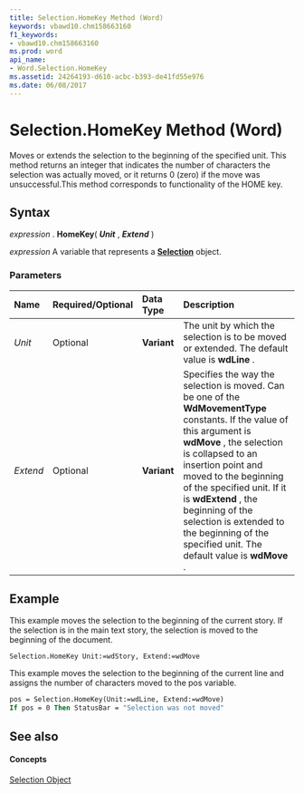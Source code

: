 ```yaml
---
title: Selection.HomeKey Method (Word)
keywords: vbawd10.chm158663160
f1_keywords:
- vbawd10.chm158663160
ms.prod: word
api_name:
- Word.Selection.HomeKey
ms.assetid: 24264193-d610-acbc-b393-de41fd55e976
ms.date: 06/08/2017
---
```



# Selection.HomeKey Method (Word)

Moves or extends the selection to the beginning of the specified unit. This method returns an integer that indicates the number of characters the selection was actually moved, or it returns 0 (zero) if the move was unsuccessful.This method corresponds to functionality of the HOME key.


## Syntax

 _expression_ . **HomeKey**( **_Unit_** , **_Extend_** )

 _expression_ A variable that represents a **[Selection](Word.Selection.md)** object.


### Parameters



|**Name**|**Required/Optional**|**Data Type**|**Description**|
|:-----|:-----|:-----|:-----|
| _Unit_|Optional| **Variant**|The unit by which the selection is to be moved or extended. The default value is  **wdLine** .|
| _Extend_|Optional| **Variant**|Specifies the way the selection is moved. Can be one of the  **WdMovementType** constants. If the value of this argument is **wdMove** , the selection is collapsed to an insertion point and moved to the beginning of the specified unit. If it is **wdExtend** , the beginning of the selection is extended to the beginning of the specified unit. The default value is **wdMove** .|

## Example

This example moves the selection to the beginning of the current story. If the selection is in the main text story, the selection is moved to the beginning of the document.


```
Selection.HomeKey Unit:=wdStory, Extend:=wdMove
```

This example moves the selection to the beginning of the current line and assigns the number of characters moved to the pos variable.




```vb
pos = Selection.HomeKey(Unit:=wdLine, Extend:=wdMove) 
If pos = 0 Then StatusBar = "Selection was not moved"
```


## See also


#### Concepts


[Selection Object](Word.Selection.md)

